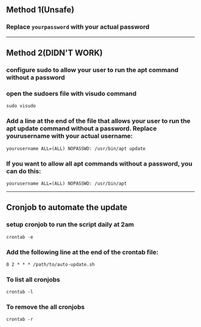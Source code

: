 ## Method 1(Unsafe)
### Replace ```yourpassword``` with your actual password

---

## Method 2(DIDN'T WORK)
### configure sudo to allow your user to run the apt command without a password
### open the sudoers file with visudo command
```sudo visudo```
### Add a line at the end of the file that allows your user to run the apt update command without a password. Replace yourusername with your actual username:
```yourusername ALL=(ALL) NOPASSWD: /usr/bin/apt update```
### If you want to allow all apt commands without a password, you can do this:
```yourusername ALL=(ALL) NOPASSWD: /usr/bin/apt```

---

## Cronjob to automate the update
### setup cronjob to run the script daily at 2am

```crontab -e```

### Add the following line at the end of the crontab file:

```0 2 * * * /path/to/auto-update.sh```

### To list all cronjobs

```crontab -l```

### To remove the all cronjobs

```crontab -r```
